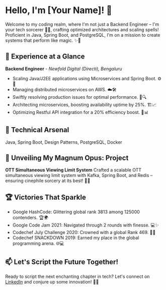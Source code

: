 # Hello, I'm [Your Name]! 👋

Welcome to my coding realm, where I'm not just a Backend Engineer – I'm your tech sorcerer 🧙‍♂️, crafting optimized architectures and scaling spells! Proficient in Java, Spring Boot, and PostgreSQL, I'm on a mission to create systems that perform like magic. ✨🔮

## 💼 Experience at a Glance

**Backend Engineer** - *Newfold Digital (Directi), Bengaluru*
- Scaling Java/J2EE applications using Microservices and Spring Boot. ⚙️🚀
- Managing distributed microservices on AWS. ☁️🛠️
- Swiftly resolving production issues for optimal performance. 🐛🔍
- Architecting microservices, boosting availability uptime by 25%. 🏗️📈
- Optimizing Restful API integration for a 20% efficiency boost. 🔄📊

## 🔧 Technical Arsenal

Java, Spring Boot, Design Patterns, PostgreSQL, Docker

## 🚀 Unveiling My Magnum Opus: Project

**OTT Simultaneous Viewing Limit System**
Crafted a scalable OTT simultaneous viewing limit system with Kafka, Spring Boot, and Redis – ensuring cinephile sorcery at its best! 🎥🍿

## 🏆 Victories That Sparkle

- Google HashCode: Glittering global rank 3813 among 125000 contenders. 🏆🌍
- Google Code Jam 2021: Navigated through 2 rounds with finesse. 💻✨
- Codechef July Challenge 2020: Crowned with a global Rank 469. 🥇🔥
- Codechef SNACKDOWN 2019: Earned my place in the global programming arena. 🌐💻

## 📫 Let's Script the Future Together!

Ready to script the next enchanting chapter in tech? Let's connect on [LinkedIn](https://www.linkedin.com/in/kumarrajiv08/) and conjure up some innovation! 🌟🤝

<!--
**kumarrajiv08/kumarrajiv08** is a ✨ _special_ ✨ repository because its `README.md` (this file) appears on your GitHub profile.

Here are some ideas to get you started:

- 🔭 I’m currently working on ...
- 🌱 I’m currently learning ...
- 👯 I’m looking to collaborate on ...
- 🤔 I’m looking for help with ...
- 💬 Ask me about ...
- 📫 How to reach me: ...
- 😄 Pronouns: ...
- ⚡ Fun fact: ...
-->
